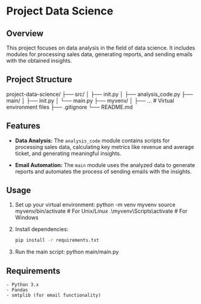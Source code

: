 # Project Data Science

## Overview

This project focuses on data analysis in the field of data science. It includes modules for processing sales data, generating reports, and sending emails with the obtained insights.

## Project Structure
project-data-science/
├── src/
│ ├── init.py
│ ├── analysis_code.py
├── main/
│ ├── init.py
│ └── main.py
├── myvenv/
│ ├── ... # Virtual environment files
├── .gitignore
└── README.md


## Features

- **Data Analysis:** The `analysis_code` module contains scripts for processing sales data, calculating key metrics like revenue and average ticket, and generating meaningful insights.

- **Email Automation:** The `main` module uses the analyzed data to generate reports and automates the process of sending emails with the insights.


## Usage
1. Set up your virtual environment:
    python -m venv myvenv
    source myvenv/bin/activate  # For Unix/Linux
    .\myvenv\Scripts\activate   # For Windows

2. Install dependencies:

    ```bash
    pip install -r requirements.txt

3. Run the main script:
    python main/main.py

## Requirements
    - Python 3.x
    - Pandas
    - smtplib (for email functionality) 